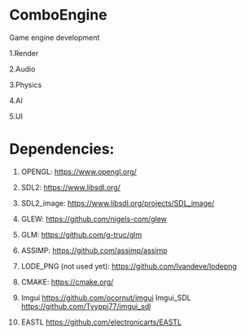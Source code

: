 # ComboEngine
Game engine development

1.Render

2.Audio

3.Physics

4.AI

5.UI

# Dependencies:
1. OPENGL: https://www.opengl.org/

2. SDL2: https://www.libsdl.org/

3. SDL2_image: https://www.libsdl.org/projects/SDL_image/

4. GLEW: https://github.com/nigels-com/glew

5. GLM: https://github.com/g-truc/glm

6. ASSIMP: https://github.com/assimp/assimp

7. LODE_PNG (not used yet): https://github.com/lvandeve/lodepng

8. CMAKE: https://cmake.org/

9. Imgui https://github.com/ocornut/imgui
   Imgui_SDL https://github.com/Tyyppi77/imgui_sdl
10. EASTL https://github.com/electronicarts/EASTL
